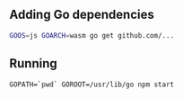 
## Adding Go dependencies

```sh
GOOS=js GOARCH=wasm go get github.com/...
```

## Running

```
GOPATH=`pwd` GOROOT=/usr/lib/go npm start
```
